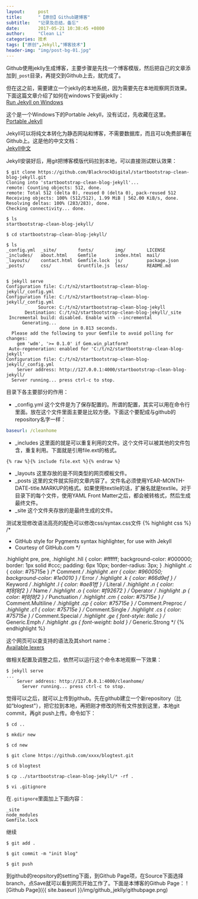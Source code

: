 ```yaml
---
layout:     post
title:      "【原创】Github建博客"
subtitle:   "记录及总结，备忘"
date:       2017-05-21 10:38:45 +0800
author:     "Clean Li"
categories: 技术
tags: ["原创",Jekyll,"博客技术"]
header-img: "img/post-bg-01.jpg"
---
```

Github使用jeklly生成博客，主要步骤是先找一个博客模版，然后把自己的文章添加到`_post`目录，再提交到Github上去，就完成了。

但在这之前，需要建立一个jeklly的本地系统，因为需要先在本地观察网页效果。下面这篇文章介绍了如何在windows下安装jeklly：<br>
[Run Jekyll on Windows](http://jekyll-windows.juthilo.com/)

这个是一个Windows下的Portable Jekyll，没有试过，先收藏在这里。<br>
[Portable Jekyll](https://github.com/madhur/PortableJekyll)

Jekyll可以将纯文本转化为静态网站和博客，不需要数据库，而且可以免费部署在Github上。这是他的中文文档：<br>
[Jekyll中文](http://jekyll.com.cn/)

Jekyll安装好后，用git把博客模版代码拉到本地，可以直接测试默认效果：
```console
$ git clone https://github.com/BlackrockDigital/startbootstrap-clean-blog-jekyll.git
Cloning into 'startbootstrap-clean-blog-jekyll'...
remote: Counting objects: 512, done.
remote: Total 512 (delta 0), reused 0 (delta 0), pack-reused 512
Receiving objects: 100% (512/512), 1.99 MiB | 562.00 KiB/s, done.
Resolving deltas: 100% (283/283), done.
Checking connectivity... done.

$ ls
startbootstrap-clean-blog-jekyll/

$ cd startbootstrap-clean-blog-jekyll/

$ ls
_config.yml  _site/        fonts/        img/        LICENSE
_includes/   about.html    Gemfile       index.html  mail/
_layouts/    contact.html  Gemfile.lock  js/         package.json
_posts/      css/          Gruntfile.js  less/       README.md


$ jekyll serve
Configuration file: C:/t/n2/startbootstrap-clean-blog-jekyll/_config.yml
Configuration file: C:/t/n2/startbootstrap-clean-blog-jekyll/_config.yml
            Source: C:/t/n2/startbootstrap-clean-blog-jekyll
       Destination: C:/t/n2/startbootstrap-clean-blog-jekyll/_site
 Incremental build: disabled. Enable with --incremental
      Generating...
                    done in 0.813 seconds.
  Please add the following to your Gemfile to avoid polling for changes:
    gem 'wdm', '>= 0.1.0' if Gem.win_platform?
 Auto-regeneration: enabled for 'C:/t/n2/startbootstrap-clean-blog-jekyll'
Configuration file: C:/t/n2/startbootstrap-clean-blog-jekyll/_config.yml
    Server address: http://127.0.0.1:4000/startbootstrap-clean-blog-jekyll/
  Server running... press ctrl-c to stop.
```

目录下各主要部分的作用：<br>
- \_config.yml
这个文件是为了保存配置的。所谓的配置，其实可以用在命令行里面。放在这个文件里面主要是比较方便。下面这个要配成与github的repository名字一样：
```yaml
baseurl: /cleanhome
```
- \_includes
这里面的就是可以重复利用的文件。这个文件可以被其他的文件包含，重复利用。下面就是引用file.ext的格式。
```liquid
{% raw %}{% include file.ext %}{% endraw %}
```
- \_layouts
这里存放的是不同类型的网页模板文件。
- \_posts
这里的文件就实际的文章内容了。文件名必须使用YEAR-MONTH-DATE-title.MARKUP的格式。如果使用textile的话，扩展名就是textile。对于目录下的每个文件，使用YAML Front Matter之后，都会被转格式，然后生成最终文件。
- \_site
这个文件夹存放的是最终生成的文件。

测试发现修改语法高亮的配色可以修改css/syntax.css文件
{% highlight css %}
/*
 * GitHub style for Pygments syntax highlighter, for use with Jekyll
 * Courtesy of GitHub.com
 */

.highlight pre, pre, .highlight .hll
 {
  color: #ffffff;
  background-color: #000000;
  border: 1px solid #ccc;
  padding: 6px 10px;
  border-radius: 3px;
 }
.highlight .c { color: #75715e } /* Comment */
.highlight .err { color: #960050; background-color: #1e0010 } /* Error */
.highlight .k { color: #66d9ef } /* Keyword */
.highlight .l { color: #ae81ff } /* Literal */
.highlight .n { color: #f8f8f2 } /* Name */
.highlight .o { color: #f92672 } /* Operator */
.highlight .p { color: #f8f8f2 } /* Punctuation */
.highlight .cm { color: #75715e } /* Comment.Multiline */
.highlight .cp { color: #75715e } /* Comment.Preproc */
.highlight .c1 { color: #75715e } /* Comment.Single */
.highlight .cs { color: #75715e } /* Comment.Special */
.highlight .ge { font-style: italic } /* Generic.Emph */
.highlight .gs { font-weight: bold } /* Generic.Strong */
{% endhighlight %}

这个网页可以查支持的语法及其short name：<br>
[Available lexers](http://pygments.org/docs/lexers/#lexers-for-css-and-related-stylesheet-formats)

做相关配置及调整之后，依然可以运行这个命令本地观察一下效果：
```shell
$ jekyll serve
...
    Server address: http://127.0.0.1:4000/cleanhome/
      Server running... press ctrl-c to stop.

```

觉得可以之后，就可以上传到github。先在github建立一个新repository（比如“blogtest"），把它拉到本地，再把刚才修改的所有文件放到这里，本地git commit，再git push上传。命令如下：
```console
$ cd ..

$ mkdir new

$ cd new

$ git clone https://github.com/xxxx/blogtest.git

$ cd blogtest

$ cp ../startbootstrap-clean-blog-jekyll/* -rf .

$ vi .gitignore
```

在`.gitignore`里面加上下面内容：
```
_site
node_modules
Gemfile.lock
```

继续
```console
$ git add .

$ git commit -m "init blog"

$ git push
```

到github的reopsitory的setting下面，到Github Page项，在Source下面选择branch，点Save就可以看到网页开始工作了。下面是本博客的Github Page：
![Github Page]({{ site.baseurl }}/img/github_jeklly/githubpage.png)<br>
